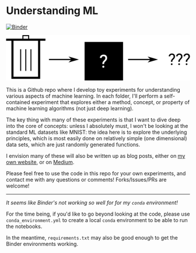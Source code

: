 # Understanding ML

[![Binder](https://mybinder.org/badge_logo.svg)](https://mybinder.org/v2/gh/laserkelvin/understanding-ml/master)

![cover](cover.png)

This is a Github repo where I develop toy experiments for understanding various
aspects of machine learning. In each folder, I'll perform a self-contained
experiment that explores either a method, concept, or property of machine
learning algorithms (not just deep learning).

The key thing with many of these experiments is that I want to dive deep into
the core of concepts: unless I absolutely must, I won't be looking at the 
standard ML datasets like MNIST: the idea here is to explore the underlying
principles, which is most easily done on relatively simple (one dimensional)
data sets, which are just randomly generated functions.

I envision many of these will also be written up as blog posts, either on [my
own website](https://laserkelvin.github.io), or on
[Medium](https://link.medium.com/lBgLpxMs74).

Please feel free to use the code in this repo for your own experiments, and
contact me with any questions or comments! Forks/Issues/PRs are welcome!

---

_It seems like Binder's not working so well for for my `conda` environment!_

For the time being, if you'd like to go beyond looking at the code, please
use `conda_environment.yml` to create a local `conda` environment to be able to
run the notebooks.

In the meantime, `requirements.txt` may also be good enough to get the
Binder environments working.


